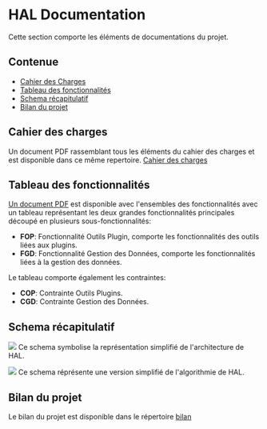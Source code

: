 # HAL Documentation

Cette section comporte les éléments de documentations du projet.



Contenue
--------

- [Cahier des Charges](#cahier-des-charges)
- [Tableau des fonctionnalités](#tableau-des-fonctionnalités)
- [Schema récapitulatif](#schema-récapitulatif)
- [Bilan du projet](#bilan-du-projet)


Cahier des charges
------------------

Un document PDF rassemblant tous les éléments du cahier des charges et est disponible dans ce même repertoire. [Cahier des charges](cahierdescharges.pdf)


Tableau des fonctionnalités
----------------------------

[Un document PDF](fonctionnaliteTab.pdf) est disponible avec l'ensembles des fonctionnalités avec un tableau représentant les deux grandes fonctionnalités principales découpé en plusieurs sous-fonctionnalités:
-	**FOP**: Fonctionnalité Outils Plugin, comporte les fonctionnalités des outils liées aux plugins.
- **FGD**: Fonctionnalité Gestion des Données, comporte les fonctionnalités liées à la gestion des données.

Le tableau comporte également les contraintes:
- **COP**: Contrainte Outils Plugins.
- **CGD**: Contrainte Gestion des Données.


Schema récapitulatif
--------------------

![][schema-recap]
Ce schema symbolise la représentation simplifié de l'architecture de HAL.

![][schema_hal]
Ce schema réprésente une version simplifié de l'algorithmie de HAL.

[schema-recap]: schemas/Schema_recap_fleche_png.png

[schema_hal]: schemas/schema_hal.png

Bilan du projet
----------------

Le bilan du projet est disponible dans le répertoire [bilan](bilan/)

